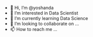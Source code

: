 - 👋 Hi, I’m @yoshanda
- 👀 I’m interested in Data Scientist
- 🌱 I’m currently learning Data Science
- 💞️ I’m looking to collaborate on ...
- 📫 How to reach me ...

<!---
yoshanda/yoshanda is a ✨ special ✨ repository because its `README.md` (this file) appears on your GitHub profile.
You can click the Preview link to take a look at your changes.
--->
